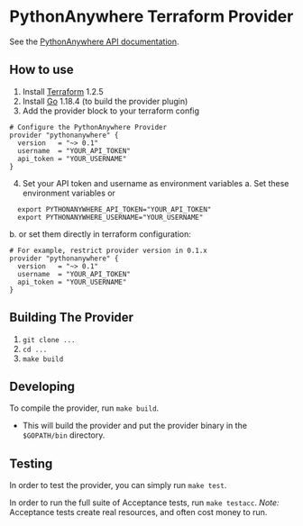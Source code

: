 # PythonAnywhere Terraform Provider

See the [PythonAnywhere API documentation](https://help.pythonanywhere.com/pages/).

## How to use
1. Install [Terraform](https://www.terraform.io/downloads.html) 1.2.5
2. Install [Go](https://golang.org/doc/install) 1.18.4 (to build the provider plugin)
3. Add the provider block to your terraform config
```
# Configure the PythonAnywhere Provider
provider "pythonanywhere" {
  version   = "~> 0.1"
  username  = "YOUR_API_TOKEN"
  api_token = "YOUR_USERNAME"
}

```
4. Set your API token and username as environment variables
  a. Set these environment variables or 
  ```
    export PYTHONANYWHERE_API_TOKEN="YOUR_API_TOKEN"
    export PYTHONANYWHERE_USERNAME="YOUR_USERNAME"
  ```
  b. or set them directly in terraform configuration:
  ```
  # For example, restrict provider version in 0.1.x
  provider "pythonanywhere" {
    version   = "~> 0.1"
    username  = "YOUR_API_TOKEN"
    api_token = "YOUR_USERNAME"
  }
  ```

## Building The Provider

1. `git clone ...`
2. `cd ...`
3. `make build`


## Developing

To compile the provider, run `make build`. 
  * This will build the provider and put the provider binary in the `$GOPATH/bin` directory.

## Testing
In order to test the provider, you can simply run `make test`.

In order to run the full suite of Acceptance tests, run `make testacc`.
  *Note:* Acceptance tests create real resources, and often cost money to run.
